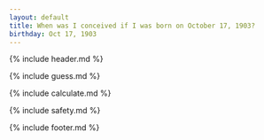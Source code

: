 ```yaml
---
layout: default
title: When was I conceived if I was born on October 17, 1903?
birthday: Oct 17, 1903
---
```


{% include header.md %}

{% include guess.md %}

{% include calculate.md %}

{% include safety.md %}

{% include footer.md %}




